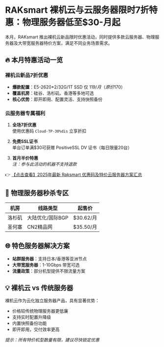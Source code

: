 # RAKsmart 裸机云与云服务器限时7折特惠：物理服务器低至$30-月起

本月，RAKsmart 推出裸机云新品限时优惠活动，同时提供多款云服务器、物理服务器及大带宽服务器特价方案，满足不同业务场景需求。

## 🔥 本月特惠活动一览

### 裸机云新品7折优惠
- **爆款配置**：E5-2620*2/32G/1T SSD 仅 $119/月（原价$170）
- **覆盖机房**：硅谷、洛杉矶、香港等多地可选
- **核心优势**：即开即用、配置灵活、支持快照备份

### 云服务器专属福利
1. **全场7折优惠**  
   使用优惠码 `Cloud-TP-30%dis` 立享折扣
   
2. **免费SSL证书**  
   单台订单满$30可获赠 PositiveSSL DV 证书（每日限量20台）

3. **首月半价特惠**  
   *注：参与此活动的机器不支持退款*

👉 [【点击查看】2025年最新 Raksmart 优惠码及特价云服务器方案汇总](https://bit.ly/raksmart)

## 🚀 物理服务器秒杀专区
| 机房    | 线路类型          | 起售价  |
|---------|-------------------|---------|
| 洛杉矶  | 大陆优化/国际BGP  | $30.62/月 |
| 圣何塞  | CN2精品网         | $35.50/月 |

## 🌐 特色服务器解决方案
- **站群服务器**：支持日本/香港等亚洲节点
- **大带宽服务器**：1-10Gbps 带宽可选
- **流量政策**：部分机型提供不限流量方案

## 💡 裸机云 vs 传统服务器
裸机云作为云化独立服务器产品，具有显著优势：
- 价格较传统物理服务器更低廉
- 支持实时配置升降级
- 内置快照备份功能
- 即开即用，交付效率更高

*提示：所有特价机型数量有限，建议尽快锁定优惠*